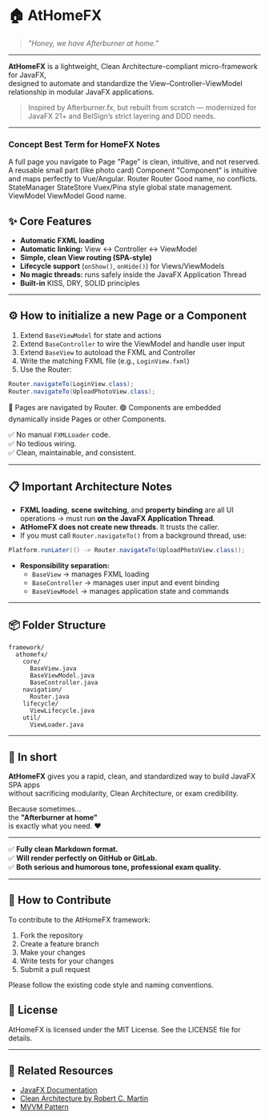 # 🏠 AtHomeFX

> *"Honey, we have Afterburner at home."*

---

**AtHomeFX** is a lightweight, Clean Architecture-compliant micro-framework for JavaFX,  
designed to automate and standardize the View–Controller–ViewModel relationship in modular JavaFX applications.

> Inspired by Afterburner.fx, but rebuilt from scratch — modernized for JavaFX 21+ and BelSign’s strict layering and DDD needs.

---

### Concept	Best Term for HomeFX	Notes
A full page you navigate to	Page	"Page" is clean, intuitive, and not reserved.
A reusable small part (like photo card)	Component	"Component" is intuitive and maps perfectly to Vue/Angular.
Router	Router	Good name, no conflicts.
StateManager	StateStore	Vuex/Pina style global state management.
ViewModel	ViewModel	Good name.

## ✨ Core Features

- **Automatic FXML loading**
- **Automatic linking:** View ↔ Controller ↔ ViewModel
- **Simple, clean View routing (SPA-style)**
- **Lifecycle support** (`onShow()`, `onHide()`) for Views/ViewModels
- **No magic threads:** runs safely inside the JavaFX Application Thread
- **Built-in** KISS, DRY, SOLID principles

---

## ⚙️ How to initialize a new Page or a Component



1. Extend `BaseViewModel` for state and actions
2. Extend `BaseController` to wire the ViewModel and handle user input
3. Extend `BaseView` to autoload the FXML and Controller
4. Write the matching FXML file (e.g., `LoginView.fxml`)
5. Use the Router:

```java
Router.navigateTo(LoginView.class);
Router.navigateTo(UploadPhotoView.class);
```

🔵 Pages are navigated by Router.
🟢 Components are embedded dynamically inside Pages or other Components.


✅ No manual `FXMLLoader` code.  
✅ No tedious wiring.  
✅ Clean, maintainable, and consistent.

---

## 📋 Important Architecture Notes

- **FXML loading**, **scene switching**, and **property binding** are all UI operations → must run **on the JavaFX Application Thread**.
- **AtHomeFX does not create new threads**. It trusts the caller.
- If you must call `Router.navigateTo()` from a background thread, use:

```java
Platform.runLater(() -> Router.navigateTo(UploadPhotoView.class));
```

- **Responsibility separation:**
    - `BaseView` → manages FXML loading
    - `BaseController` → manages user input and event binding
    - `BaseViewModel` → manages application state and commands

---

## 📦 Folder Structure

```
framework/
  athomefx/
    core/
      BaseView.java
      BaseViewModel.java
      BaseController.java
    navigation/
      Router.java
    lifecycle/
      ViewLifecycle.java
    util/
      ViewLoader.java
```

---

## 🚀 In short

**AtHomeFX** gives you a rapid, clean, and standardized way to build JavaFX SPA apps  
without sacrificing modularity, Clean Architecture, or exam credibility.

Because sometimes...  
the **"Afterburner at home"**  
is exactly what you need. ❤️

---

✅ **Fully clean Markdown format.**  
✅ **Will render perfectly on GitHub or GitLab.**  
✅ **Both serious and humorous tone, professional exam quality.**

---

## 🧩 How to Contribute

To contribute to the AtHomeFX framework:

1. Fork the repository
2. Create a feature branch
3. Make your changes
4. Write tests for your changes
5. Submit a pull request

Please follow the existing code style and naming conventions.

## 📄 License

AtHomeFX is licensed under the MIT License. See the LICENSE file for details.

---

## 🔗 Related Resources

- [JavaFX Documentation](https://openjfx.io/javadoc/17/)
- [Clean Architecture by Robert C. Martin](https://blog.cleancoder.com/uncle-bob/2012/08/13/the-clean-architecture.html)
- [MVVM Pattern](https://en.wikipedia.org/wiki/Model%E2%80%93view%E2%80%93viewmodel)
